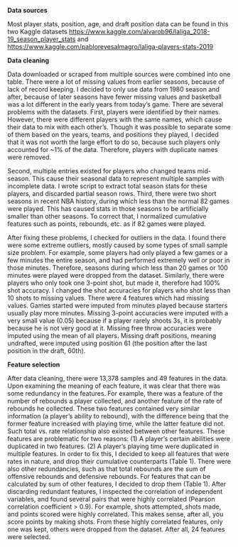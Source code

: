 __Data sources__

Most player stats, position, age, and draft position data can be found in this two Kaggle datasets https://www.kaggle.com/alvarob96/laliga_2018-19_season_player_stats and https://www.kaggle.com/pabloreyesalmagro/laliga-players-stats-2019

__Data cleaning__

Data downloaded or scraped from multiple sources were combined into one table. There were a
lot of missing values from earlier seasons, because of lack of record keeping. I decided to only
use data from 1980 season and after, because of later seasons have fewer missing values and
basketball was a lot different in the early years from today’s game.
There are several problems with the datasets. First, players were identified by their
names. However, there were different players with the same names, which cause their data to
mix with each other’s. Though it was possible to separate some of them based on the years,
teams, and positions they played, I decided that it was not worth the large effort to do so, because
such players only accounted for ~1% of the data. Therefore, players with duplicate names were
removed.

Second, multiple entries existed for players who changed teams mid-season. This cause
their seasonal data to represent multiple samples with incomplete data. I wrote script to extract
total season stats for these players, and discarded partial season rows.
Third, there were two short seasons in recent NBA history, during which less than the
normal 82 games were played. This has caused stats in those seasons to be artificially smaller
than other seasons. To correct that, I normalized cumulative features such as points, rebounds,
etc. as if 82 games were played.

After fixing these problems, I checked for outliers in the data. I found there were some
extreme outliers, mostly caused by some types of small sample size problem. For example, some
players had only played a few games or a few minutes the entire season, and had performed
extremely well or poor in those minutes. Therefore, seasons during which less than 20 games or
100 minutes were played were dropped from the dataset. Similarly, there were players who only
took one 3-point shot, but made it, therefore had 100% shot accuracy. I changed the shot
accuracies for players who shot less than 10 shots to missing values.
There were 4 features which had missing values. Games started were imputed from
minutes played because starters usually play more minutes. Missing 3-point accuracies were
imputed with a very small value (0.05) because if a player rarely shoots 3s, it is probably because
he is not very good at it. Missing free throw accuracies were imputed using the mean of all
players. Missing draft positions, meaning undrafted, were imputed using position 61 (the
position after the last position in the draft, 60th).

__Feature selection__

After data cleaning, there were 13,378 samples and 49 features in the data. Upon examining the
meaning of each feature, it was clear that there was some redundancy in the features. For
example, there was a feature of the number of rebounds a player collected, and another feature of
the rate of rebounds he collected. These two features contained very similar information (a
player’s ability to rebound), with the difference being that the former feature increased with
playing time, while the latter feature did not. Such total vs. rate relationship also existed between
other features. These features are problematic for two reasons: (1) A player’s certain abilities
were duplicated in two features. (2) A player’s playing time were duplicated in multiple features.
In order to fix this, I decided to keep all features that were rates in nature, and drop their
cumulative counterparts (Table 1).
There were also other redundancies, such as that total rebounds are the sum of offensive
rebounds and defensive rebounds. For features that can be calculated by sum of other features, I
decided to drop them (Table 1).
After discarding redundant features, I inspected the correlation of independent variables,
and found several pairs that were highly correlated (Pearson correlation coefficient > 0.9). For
example, shots attempted, shots made, and points scored were highly correlated. This makes
sense, after all, you score points by making shots. From these highly correlated features, only
one was kept, others were dropped from the dataset. After all, 24 features were selected.
